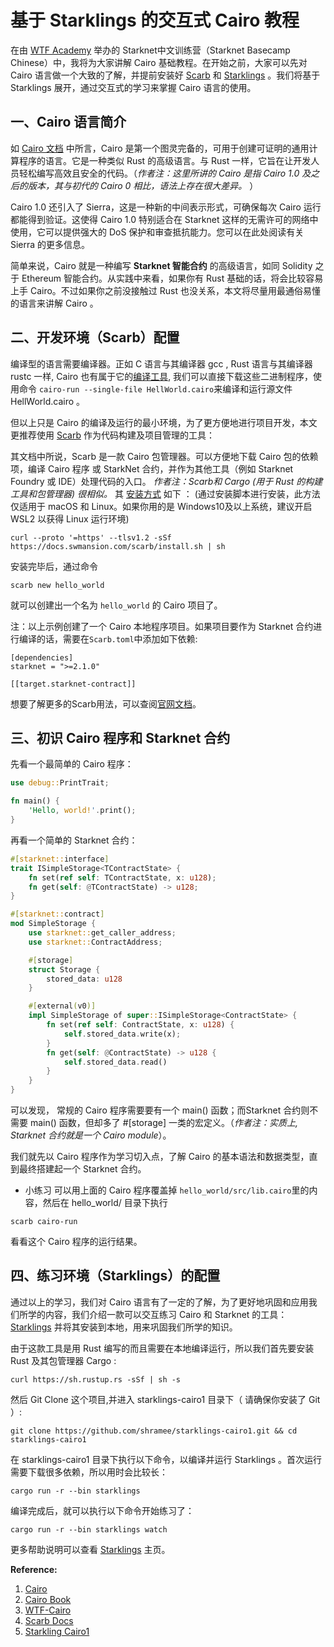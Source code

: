 # 基于 Starklings 的交互式 Cairo 教程

在由 [WTF Academy](https://x.com/0xAA_Science/status/1721113230293234068) 举办的 Starknet中文训练营（Starknet Basecamp Chinese）中，我将为大家讲解 Cairo 基础教程。在开始之前，大家可以先对 Cairo 语言做一个大致的了解，并提前安装好 [Scarb](https://docs.swmansion.com/scarb/docs.html) 和 [Starklings](https://github.com/shramee/starklings-cairo1) 。我们将基于 Starklings 展开，通过交互式的学习来掌握 Cairo 语言的使用。


## 一、Cairo 语言简介


如 [Cairo 文档](https://book.cairo-lang.org/) 中所言，Cairo 是第一个图灵完备的，可用于创建可证明的通用计算程序的语言。它是一种类似 Rust 的高级语言。与 Rust 一样，它旨在让开发人员轻松编写高效且安全的代码。（*作者注：这里所讲的 Cairo 是指 Cairo 1.0 及之后的版本，其与初代的 Cairo 0 相比，语法上存在很大差异。* ）

Cairo 1.0 还引入了 Sierra，这是一种新的中间表示形式，可确保每次 Cairo 运行都能得到验证。这使得 Cairo 1.0 特别适合在 Starknet 这样的无需许可的网络中使用，它可以提供强大的 DoS 保护和审查抵抗能力。您可以在此处阅读有关 Sierra 的更多信息。

简单来说，Cairo 就是一种编写 **Starknet 智能合约** 的高级语言，如同 Solidity 之于 Ethereum 智能合约。从实践中来看，如果你有 Rust 基础的话，将会比较容易上手 Cairo。不过如果你之前没接触过 Rust 也没关系，本文将尽量用最通俗易懂的语言来讲解 Cairo 。

## 二、开发环境（Scarb）配置
编译型的语言需要编译器。正如 C 语言与其编译器 gcc , Rust 语言与其编译器 rustc 一样, Cairo 也有属于它的[编译工具](https://github.com/starkware-libs/cairo/releases), 我们可以直接下载这些二进制程序，使用命令 ```cairo-run --single-file HellWorld.cairo```来编译和运行源文件 HellWorld.cairo 。
 
 但以上只是 Cairo 的编译及运行的最小环境，为了更方便地进行项目开发，本文更推荐使用 [Scarb](https://docs.swmansion.com/scarb/docs.html) 作为代码构建及项目管理的工具：

 其文档中所说，Scarb 是一款 Cairo 包管理器。可以方便地下载 Cairo 包的依赖项，编译 Cairo 程序 或 StarkNet 合约，并作为其他工具（例如 Starknet Foundry 或 IDE）处理代码的入口。
*作者注：Scarb和 Cargo (用于 Rust 的构建工具和包管理器) 很相似。*
其 [安装方式](https://docs.swmansion.com/scarb/download.html) 如下 ：
(通过安装脚本进行安装，此方法仅适用于 macOS 和 Linux。如果你用的是 Windows10及以上系统，建议开启 WSL2 以获得 Linux 运行环境)
```shell
curl --proto '=https' --tlsv1.2 -sSf https://docs.swmansion.com/scarb/install.sh | sh
```
安装完毕后，通过命令
```shell
scarb new hello_world
```
就可以创建出一个名为 ```hello_world``` 的 Cairo 项目了。

注：以上示例创建了一个 Cairo 本地程序项目。如果项目要作为 Starknet 合约进行编译的话，需要在`Scarb.toml`中添加如下依赖:
```
[dependencies]
starknet = ">=2.1.0"

[[target.starknet-contract]]
```
想要了解更多的Scarb用法，可以查阅[官网文档](https://docs.swmansion.com/scarb/docs.html)。

## 三、初识 Cairo 程序和 Starknet 合约

先看一个最简单的 Cairo 程序：
```Rust
use debug::PrintTrait;

fn main() {
    'Hello, world!'.print();
}
```

再看一个简单的 Starknet 合约：
```Rust
#[starknet::interface]
trait ISimpleStorage<TContractState> {
    fn set(ref self: TContractState, x: u128);
    fn get(self: @TContractState) -> u128;
}

#[starknet::contract]
mod SimpleStorage {
    use starknet::get_caller_address;
    use starknet::ContractAddress;

    #[storage]
    struct Storage {
        stored_data: u128
    }

    #[external(v0)]
    impl SimpleStorage of super::ISimpleStorage<ContractState> {
        fn set(ref self: ContractState, x: u128) {
            self.stored_data.write(x);
        }
        fn get(self: @ContractState) -> u128 {
            self.stored_data.read()
        }
    }
}
```
可以发现， 常规的 Cairo 程序需要要有一个 main() 函数；而Starknet 合约则不需要 main() 函数，但却多了 #[storage] 一类的宏定义。（*作者注：实质上, Starknet 合约就是一个 Cairo module*）。

我们就先以 Cairo 程序作为学习切入点，了解 Cairo 的基本语法和数据类型，直到最终搭建起一个 Starknet 合约。

+ 小练习
可以用上面的 Cairo 程序覆盖掉 ```hello_world/src/lib.cairo```里的内容，然后在 hello_world/ 目录下执行
```shell
scarb cairo-run
```
看看这个 Cairo 程序的运行结果。

## 四、练习环境（Starklings）的配置
通过以上的学习，我们对 Cairo 语言有了一定的了解，为了更好地巩固和应用我们所学的内容，我们介绍一款可以交互练习 Cairo 和 Starknet 的工具： [Starklings](https://github.com/shramee/starklings-cairo1)   并将其安装到本地，用来巩固我们所学的知识。

由于这款工具是用 Rust 编写的而且需要在本地编译运行，所以我们首先要安装 Rust 及其包管理器 Cargo :
```shell
curl https://sh.rustup.rs -sSf | sh -s
```
然后 Git Clone 这个项目,并进入 starklings-cairo1 目录下（ 请确保你安装了 Git ）:
```shell
git clone https://github.com/shramee/starklings-cairo1.git && cd starklings-cairo1
```
在 starklings-cairo1 目录下执行以下命令，以编译并运行 Starklings 。首次运行需要下载很多依赖，所以用时会比较长：
```shell
cargo run -r --bin starklings
```
编译完成后，就可以执行以下命令开始练习了：
```shell
cargo run -r --bin starklings watch
```
更多帮助说明可以查看 [Starklings](https://github.com/shramee/starklings-cairo1) 主页。



**Reference:**
1. [Cairo](https://github.com/starkware-libs/cairo)
2. [Cairo Book](https://book.cairo-lang.org)
3. [WTF-Cairo](https://github.com/WTFAcademy/WTF-Cairo)
4. [Scarb Docs](https://docs.swmansion.com/scarb/docs.html)
5. [Starkling Cairo1](https://github.com/shramee/starklings-cairo1)